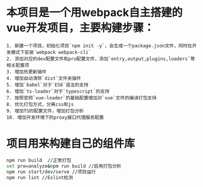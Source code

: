 # 本项目是一个用webpack自主搭建的vue开发项目，主要构建步骤：
	1. 新建一个项目，初始化项目`npm init -y`，会生成一个package.json文件，同时在开发模式下安装`webpack webpack-cli`
	2. 添加对应的dev配置文件和pro配置文件，添加`entry,output,plugins,loaders`等相关配置项
	3. 增加热更新插件
	4. 增加自动清除`dist`文件夹插件
	5. 增加`babel`对于`ES6`语法的支持
	6. 增加`ts-loader`对于`typescript`的支持
	7. 按照官网`vue-loader`的基础配置增加对`vue`文件的编译打包支持
	8. 优化打包方式，分离css和js
	9. 增加TS的配置文件，增加打包分析
	10. 增加开发环境下的proxy接口代理服务配置

# 项目用来构建自己的组件库

```bash
npm run build  //正常打包
set pro=analyze&npm run build //启用打包分析
npm run start/dev/serve //项目运行
npm run lint //Eslint检测
```

